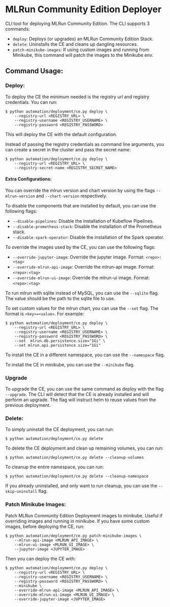 # MLRun Community Edition Deployer

CLI tool for deploying MLRun Community Edition.
The CLI supports 3 commands:
- `deploy`: Deploys (or upgrades) an MLRun Community Edition Stack.
- `delete`: Uninstalls the CE and cleans up dangling resources.
- `patch-minikube-images`: If using custom images and running from Minikube, this command will patch the images to the Minikube env.

## Command Usage:

### Deploy:
To deploy the CE the minimum needed is the registry url and registry credentials. You can run:
```
$ python automation/deployment/ce.py deploy \
    --registry-url <REGISTRY_URL> \
    --registry-username <REGISTRY_USERNAME> \
    --registry-password <REGISTRY_PASSWORD>
```
This will deploy the CE with the default configuration.

Instead of passing the registry credentials as command line arguments, you can create a secret in the cluster and pass the secret name:
```
$ python automation/deployment/ce.py deploy \
    --registry-url <REGISTRY_URL> \
    --registry-secret-name <REGISTRY_SECRET_NAME>
```

#### Extra Configurations:

You can override the mlrun version and chart version by using the flags `--mlrun-version` and `--chart-version` respectively.

To disable the components that are installed by default, you can use the following flags:
- `--disable-pipelines`: Disable the installation of Kubeflow Pipelines.
- `--disable-prometheus-stack`: Disable the installation of the Prometheus stack.
- `--disable-spark-operator`: Disable the installation of the Spark operator.

To override the images used by the CE, you can use the following flags:
- `--override-jupyter-image`: Override the jupyter image. Format: `<repo>:<tag>`
- `--override-mlrun-api-image`: Override the mlrun-api image. Format: `<repo>:<tag>`
- `--override-mlrun-ui-image`: Override the mlrun-ui image. Format: `<repo>:<tag>`

To run mlrun with sqlite instead of MySQL, you can use the `--sqlite` flag. The value should be the path to the sqlite file to use.

To set custom values for the mlrun chart, you can use the `--set` flag. The format is `<key>=<value>`. For example:
```
$ python automation/deployment/ce.py deploy \
    --registry-url <REGISTRY_URL> \
    --registry-username <REGISTRY_USERNAME> \
    --registry-password <REGISTRY_PASSWORD> \
    --set  mlrun.db.persistence.size="1Gi" \
    --set mlrun.api.persistence.size="1Gi"
```

To install the CE in a different namespace, you can use the `--namespace` flag.

To install the CE in minikube, you can use the `--minikube` flag.


### Upgrade
To upgrade the CE, you can use the same command as deploy with the flag `--upgrade`. 
The CLI will detect that the CE is already installed and will perform an upgrade. The flag will instruct helm to reuse values from the previous deployment.

### Delete:
To simply uninstall the CE deployment, you can run:
```
$ python automation/deployment/ce.py delete
```

To delete the CE deployment and clean up remaining volumes, you can run:
```
$ python automation/deployment/ce.py delete --cleanup-volumes
```

To cleanup the entire namespace, you can run:
```
$ python automation/deployment/ce.py delete --cleanup-namespace
```

If you already uninstalled, and only want to run cleanup, you can use the `--skip-uninstall` flag.


### Patch Minikube Images:
Patch MLRun Community Edition Deployment images to minikube. Useful if overriding images and running in minikube.
If you have some custom images, before deploying the CE, run:
```
$ python automation/deployment/ce.py patch-minikube-images \
    --mlrun-api-image <MLRUN_API_IMAGE> \
    --mlrun-ui-image <MLRUN_UI_IMAGE> \
    --jupyter-image <JUPYTER_IMAGE>
```

Then you can deploy the CE with:
```
$ python automation/deployment/ce.py deploy \
    --registry-url <REGISTRY_URL> \
    --registry-username <REGISTRY_USERNAME> \
    --registry-password <REGISTRY_PASSWORD> \
    --minikube \
    --override-mlrun-api-image <MLRUN_API_IMAGE> \
    --override-mlrun-ui-image <MLRUN_UI_IMAGE> \
    --override-jupyter-image <JUPYTER_IMAGE>
```
